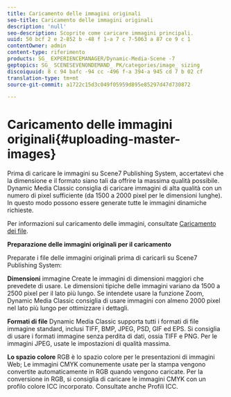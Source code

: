 ```yaml
---
title: Caricamento delle immagini originali
seo-title: Caricamento delle immagini originali
description: 'null'
seo-description: Scoprite come caricare immagini principali.
uuid: 50 bcf 2 e 2-852 b -48 f 1-a 7 c 7-5063 a 87 ce 9 c 1
contentOwner: admin
content-type: riferimento
products: SG_ EXPERIENCEMANAGER/Dynamic-Media-Scene -7
geptopics: SG_ SCENESEVENONDEMAND_ PK/categories/image_ sizing
discoiquuid: 8 c 94 bafc -94 cc -496 f-a 394-a 945 cd 7 b 02 cf
translation-type: tm+mt
source-git-commit: a1722c15d3c049f05959d895e85297d47d730872

---
```



# Caricamento delle immagini originali{#uploading-master-images}

Prima di caricare le immagini su Scene7 Publishing System, accertatevi che la dimensione e il formato siano tali da offrire la massima qualità possibile. Dynamic Media Classic consiglia di caricare immagini di alta qualità con un numero di pixel sufficiente (da 1500 a 2000 pixel per le dimensioni lunghe). In questo modo possono essere generate tutte le immagini dinamiche richieste.

Per informazioni sul caricamento delle immagini, consultate [Caricamento dei file](uploading-files.md#uploading_files).

**Preparazione delle immagini originali per il caricamento**

Preparate i file delle immagini originali prima di caricarli su Scene7 Publishing System:

**Dimensioni** immagine Create le immagini di dimensioni maggiori che prevedete di usare. Le dimensioni tipiche delle immagini variano da 1500 a 2500 pixel per il lato più lungo. Se intendete usare la funzione Zoom, Dynamic Media Classic consiglia di usare immagini con almeno 2000 pixel nel lato più lungo per ottimizzare i dettagli.

**Formati di file** Dynamic Media Classic supporta tutti i formati di file immagine standard, inclusi TIFF, BMP, JPEG, PSD, GIF ed EPS. Si consiglia di usare i formati immagine senza perdita di dati, ossia TIFF e PNG. Per le immagini JPEG, usate le impostazioni di qualità massima.

**Lo spazio colore** RGB è lo spazio colore per le presentazioni di immagini Web; Le immagini CMYK comunemente usate per la stampa vengono convertite automaticamente in RGB quando vengono caricate. Per la conversione in RGB, si consiglia di caricare le immagini CMYK con un profilo colore ICC incorporato. Consultate anche Profili ICC.
